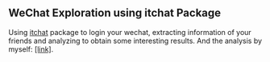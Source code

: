 ## WeChat Exploration using itchat Package
Using [itchat](https://itchat.readthedocs.io/zh/latest/api/) package to login your wechat, extracting information of your friends and analyzing to obtain some interesting results. And the analysis by myself: [[link]](https://isaacchanghau.github.io/2017/09/10/Python-itchat包分析微信朋友/).
